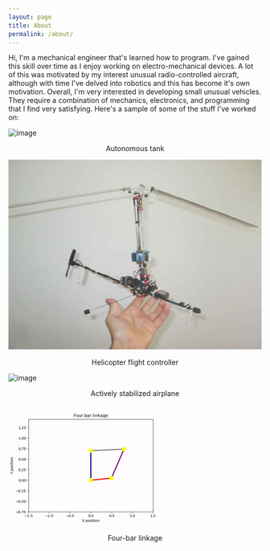 ```yaml
---
layout: page
title: About
permalink: /about/
---
```


Hi, I'm a mechanical engineer that's learned how to program. I've gained this skill over time as I enjoy working on electro-mechanical devices. A lot of this was motivated by my interest unusual radio-controlled aircraft, although with time I've delved into robotics and this has become it's own motivation. Overall, I'm very interested in developing small unusual vehicles. They require a combination of mechanics, electronics, and programming that I find very satisfying. Here's a sample of some of the stuff I've worked on:

![image](https://raw.githubusercontent.com/RCmags/TrackRobot/main/images/disturbance.gif)  
<p align="center">Autonomous tank</p>  

![image](https://raw.githubusercontent.com/RCmags/HeliFlightController/main//example_pictures/front_view_res.JPG)  
<p align="center">Helicopter flight controller</p>

![image](https://raw.githubusercontent.com/RCmags/TailLessStability/main//example_pictures/front_view_res.jpg)  
<p align="center">Actively stabilized airplane</p>  

![image](https://raw.githubusercontent.com/RCmags/FourBarSimulation/main/example_pics/short_bar_anim.gif)
<p align="center">Four-bar linkage</p>  


